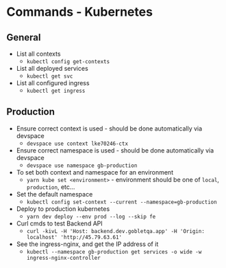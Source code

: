 # Commands - Kubernetes 

## General
* List all contexts
  * `kubectl config get-contexts`
* List all deployed services
  * `kubectl get svc`
* List all configured ingress
  * `kubectl get ingress`


## Production
* Ensure correct context is used - should be done automatically via devspace
  * `devspace use context lke70246-ctx`
* Ensure correct namespace is used - should be done automatically via devspace
  * `devspace use namespace gb-production`
* To set both context and namespace for an environment
  * `yarn kube set <environment>` - environment should be one of `local`, `production`, etc...
* Set the default namespace
  * `kubectl config set-context --current --namespace=gb-production`
* Deploy to production kubernetes
  * `yarn dev deploy --env prod --log --skip fe`
* Curl cmds to test Backend API
  * `curl -kivL -H 'Host: backend.dev.gobletqa.app' -H 'Origin: localhost' 'http://45.79.63.61'`
* See the ingress-nginx, and get the IP address of it
  * `kubectl --namespace gb-production get services -o wide -w ingress-nginx-controller`

